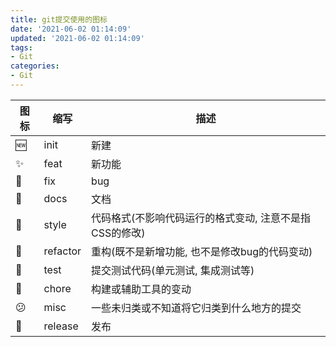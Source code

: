 ```yaml
---
title: git提交使用的图标
date: '2021-06-02 01:14:09'
updated: '2021-06-02 01:14:09'
tags:
- Git
categories:
- Git
---
```


| 图标 | 缩写     | 描述                                                    |
| ---- | -------- | ------------------------------------------------------- |
| 🆕    | init     | 新建                                                    |
| ✨    | feat     | 新功能                                                  |
| 🐛    | fix      | bug                                                     |
| 📝    | docs     | 文档                                                    |
| 💇    | style    | 代码格式(不影响代码运行的格式变动, 注意不是指CSS的修改) |
| 🔨    | refactor | 重构(既不是新增功能, 也不是修改bug的代码变动)           |
| 🔎    | test     | 提交测试代码(单元测试, 集成测试等)                      |
| 🧱    | chore    | 构建或辅助工具的变动                                    |
| 😕    | misc     | 一些未归类或不知道将它归类到什么地方的提交              |
| 🎉    | release  | 发布                                                    |
